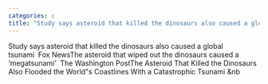 ```yaml
---
categories: c
title: "Study says asteroid that killed the dinosaurs also caused a global tsunami  Fox News"
---
```

Study says asteroid that killed the dinosaurs also caused a global tsunami&nbsp;&nbsp;Fox NewsThe asteroid that wiped out the dinosaurs caused a ‘megatsunami’&nbsp;&nbsp;The Washington PostThe Asteroid That Killed the Dinosaurs Also Flooded the World"s Coastlines With a Catastrophic Tsunami&nbsp;&nb